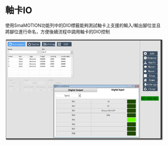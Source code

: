 # 軸卡IO

使用SmaMOTION功能列中的DIO標籤能夠測試軸卡上支援的輸入/輸出腳位並且將腳位進行命名，方便後續流程中調用軸卡的DIO控制

![](../.gitbook/assets/motionDIO.jpg)
